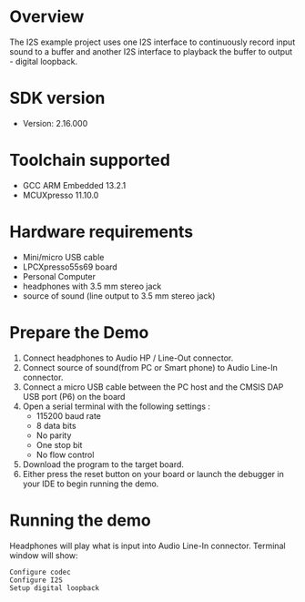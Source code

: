 Overview
========

The I2S example project uses one I2S interface to continuously record input sound to a buffer
and another I2S interface to playback the buffer to output - digital loopback.

SDK version
===========
- Version: 2.16.000

Toolchain supported
===================
- GCC ARM Embedded  13.2.1
- MCUXpresso  11.10.0

Hardware requirements
=====================
- Mini/micro USB cable
- LPCXpresso55s69 board
- Personal Computer
- headphones with 3.5 mm stereo jack
- source of sound (line output to 3.5 mm stereo jack)


Prepare the Demo
================
1.  Connect headphones to Audio HP / Line-Out connector.
2.  Connect source of sound(from PC or Smart phone) to Audio Line-In connector.
3.  Connect a micro USB cable between the PC host and the CMSIS DAP USB port (P6) on the board
4.  Open a serial terminal with the following settings :
    - 115200 baud rate
    - 8 data bits
    - No parity
    - One stop bit
    - No flow control
5.  Download the program to the target board.
6.  Either press the reset button on your board or launch the debugger in your IDE to begin running the demo.

Running the demo
================
Headphones will play what is input into Audio Line-In connector.
Terminal window will show:
~~~~~~~~~~~~~~~~~~~~~~~~~~~~~~~~~~~
Configure codec
Configure I2S
Setup digital loopback
~~~~~~~~~~~~~~~~~~~~~~~~~~~~~~~~~~~
